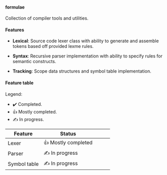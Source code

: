 #### formulae

Collection of compiler tools and utilities.

#### Features

* **Lexical**: Source code lexer class with ability to generate and assemble tokens based off provided lexme rules.

* **Syntax**: Recursive parser implementation with ability to specify rules for semantic constructs.

* **Tracking**: Scope data structures and symbol table implementation.

#### Feature table

Legend:

* ✔️ Completed.
* 👍 Mostly completed.
* ✍️ In progress.

| Feature      | Status             |   |   |   |
|--------------|--------------------|---|---|---|
| Lexer        | 👍 Mostly completed |   |   |   |
| Parser       | ✍️ In progress      |   |   |   |
| Symbol table | ✍️ In progress      |   |   |   |
